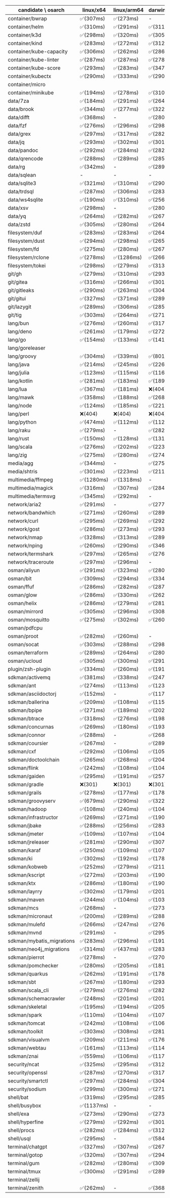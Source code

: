 | candidate \ osarch | linux/x64 | linux/arm64 | darwin/x64 | darwin/arm64 | win/x64 |
| ------------------ | ----------- | ------------ | ---------- | --------- | ------- |
|container/bwrap | ✅(307ms) | ✅(273ms) | - | - | - |
|container/helm | ✅(310ms) | ✅(291ms) | ✅(311ms) | ✅(287ms) | ✅(295ms) |
|container/k3d | ✅(298ms) | ✅(320ms) | ✅(305ms) | ✅(315ms) | ✅(325ms) |
|container/kind | ✅(283ms) | ✅(272ms) | ✅(312ms) | ✅(318ms) | ✅(291ms) |
|container/kube-capacity | ✅(306ms) | ✅(262ms) | ✅(286ms) | ✅(270ms) | ✅(282ms) |
|container/kube-linter | ✅(287ms) | ✅(287ms) | ✅(278ms) | ✅(282ms) | ✅(282ms) |
|container/kube-score | ✅(293ms) | ✅(283ms) | ✅(347ms) | ✅(282ms) | ✅(296ms) |
|container/kubectx | ✅(290ms) | ✅(333ms) | ✅(290ms) | ✅(279ms) | ✅(312ms) |
|container/micro |
|container/minikube | ✅(194ms) | ✅(278ms) | ✅(310ms) | ✅(279ms) | ✅(300ms) |
|data/7za | ✅(184ms) | ✅(291ms) | ✅(264ms) | ✅(283ms) | ✅(260ms) |
|data/brook | ✅(344ms) | ✅(277ms) | ✅(322ms) | ✅(290ms) | ✅(265ms) |
|data/difft | ✅(368ms) | - | ✅(280ms) | ✅(286ms) | ✅(281ms) |
|data/fzf | ✅(276ms) | ✅(296ms) | ✅(298ms) | ✅(275ms) | ✅(267ms) |
|data/grex | ✅(297ms) | ✅(317ms) | ✅(282ms) | ✅(298ms) | ✅(292ms) |
|data/jq | ✅(293ms) | ✅(302ms) | ✅(301ms) | ✅(289ms) | ✅(327ms) |
|data/pandoc | ✅(292ms) | ✅(284ms) | ✅(282ms) | ✅(296ms) | ✅(301ms) |
|data/qrencode | ✅(288ms) | ✅(289ms) | ✅(285ms) | ✅(305ms) | ✅(273ms) |
|data/rg | ✅(342ms) | - | ✅(289ms) | ✅(203ms) | ✅(288ms) |
|data/sqlean | - | - | - | ❌(404)| ✅(268ms) |
|data/sqlite3 | ✅(321ms) | ✅(310ms) | ✅(290ms) | ✅(278ms) | ✅(293ms) |
|data/trdsql | ✅(287ms) | ✅(306ms) | ✅(283ms) | ✅(291ms) | ✅(280ms) |
|data/ws4sqlite | ✅(190ms) | ✅(310ms) | ✅(256ms) | ✅(301ms) | ✅(272ms) |
|data/xsv | ✅(298ms) | - | ✅(280ms) | - | ✅(284ms) |
|data/yq | ✅(264ms) | ✅(282ms) | ✅(267ms) | ✅(279ms) | ✅(255ms) |
|data/zstd | ✅(305ms) | ✅(280ms) | ✅(264ms) | ✅(345ms) | ✅(260ms) |
|filesystem/duf | ✅(283ms) | ✅(283ms) | ✅(264ms) | ✅(260ms) | ✅(277ms) |
|filesystem/dust | ✅(294ms) | ✅(298ms) | ✅(265ms) | ✅(310ms) | ✅(286ms) |
|filesystem/fd | ✅(275ms) | ✅(280ms) | ✅(267ms) | ✅(325ms) | ✅(300ms) |
|filesystem/rclone | ✅(278ms) | ✅(1286ms) | ✅(266ms) | ✅(267ms) | ✅(273ms) |
|filesystem/tokei | ✅(298ms) | ✅(279ms) | ✅(313ms) | ✅(281ms) | ✅(278ms) |
|git/gh | ✅(279ms) | ✅(310ms) | ✅(293ms) | ✅(272ms) | ✅(261ms) |
|git/gitea | ✅(316ms) | ✅(266ms) | ✅(301ms) | ✅(297ms) | ✅(343ms) |
|git/gitleaks | ✅(290ms) | ✅(263ms) | ✅(304ms) | ✅(283ms) | ✅(281ms) |
|git/gitui | ✅(327ms) | ✅(371ms) | ✅(289ms) | ✅(278ms) | ✅(1280ms) |
|git/lazygit | ✅(289ms) | ✅(306ms) | ✅(285ms) | ✅(265ms) | ✅(294ms) |
|git/tig | ✅(303ms) | ✅(264ms) | ✅(271ms) | ✅(265ms) | - |
|lang/bun | ✅(276ms) | ✅(260ms) | ✅(317ms) | ✅(271ms) | - |
|lang/deno | ✅(261ms) | ✅(179ms) | ✅(272ms) | ✅(261ms) | ✅(264ms) |
|lang/go | ✅(154ms) | ✅(133ms) | ✅(141ms) | ✅(136ms) | ✅(141ms) |
|lang/goreleaser |
|lang/groovy | ✅(304ms) | ✅(339ms) | ✅(801ms) | ✅(267ms) | ✅(279ms) |
|lang/java | ✅(214ms) | ✅(245ms) | ✅(226ms) | ✅(202ms) | ✅(215ms) |
|lang/julia | ✅(123ms) | ✅(115ms) | ✅(116ms) | ✅(124ms) | ✅(105ms) |
|lang/kotlin | ✅(281ms) | ✅(183ms) | ✅(189ms) | ✅(269ms) | ✅(187ms) |
|lang/lua | ✅(367ms) | ✅(181ms) | ❌(404)| ❌(404)| ✅(199ms) |
|lang/mawk | ✅(358ms) | ✅(188ms) | ✅(268ms) | ✅(270ms) | ✅(268ms) |
|lang/node | ✅(124ms) | ✅(185ms) | ✅(221ms) | ✅(168ms) | ✅(167ms) |
|lang/perl | ❌(404)| ❌(404)| ❌(404)| ❌(404)| ✅(279ms) |
|lang/python | ✅(474ms) | ✅(112ms) | ✅(112ms) | ✅(736ms) | ✅(120ms) |
|lang/raku | ✅(279ms) | - | ✅(282ms) | ✅(273ms) | ✅(285ms) |
|lang/rust | ✅(150ms) | ✅(128ms) | ✅(131ms) | ✅(134ms) | ✅(148ms) |
|lang/scala | ✅(276ms) | ✅(202ms) | ✅(223ms) | ✅(198ms) | ✅(201ms) |
|lang/zig | ✅(275ms) | ✅(280ms) | ✅(274ms) | ✅(310ms) | ✅(271ms) |
|media/agg | ✅(344ms) | - | ✅(275ms) | ✅(289ms) | ✅(297ms) |
|media/shtris | ✅(301ms) | ✅(223ms) | ✅(211ms) | ✅(209ms) | ✅(187ms) |
|multimedia/ffmpeg | ✅(1280ms) | ✅(1318ms) | - | ✅(1409ms) | ✅(1118ms) |
|multimedia/magick | ✅(316ms) | ✅(307ms) | ✅(284ms) | ✅(355ms) | - |
|multimedia/termsvg | ✅(345ms) | ✅(292ms) | - | ✅(309ms) | - |
|network/aria2 | ✅(291ms) | - | ✅(277ms) | ✅(192ms) | ✅(278ms) |
|network/bandwhich | ✅(271ms) | ✅(260ms) | ✅(289ms) | ✅(266ms) | - |
|network/curl | ✅(295ms) | ✅(269ms) | ✅(292ms) | ✅(283ms) | ✅(283ms) |
|network/gost | ✅(286ms) | ✅(273ms) | ✅(293ms) | ✅(277ms) | ✅(336ms) |
|network/nmap | ✅(328ms) | ✅(313ms) | ✅(289ms) | ✅(310ms) | - |
|network/nping | ✅(260ms) | ✅(290ms) | ✅(346ms) | ✅(343ms) | - |
|network/termshark | ✅(297ms) | ✅(265ms) | ✅(276ms) | ✅(262ms) | ✅(285ms) |
|network/traceroute | ✅(297ms) | ✅(296ms) | - | - | - |
|osman/aliyun | ✅(291ms) | ✅(323ms) | ✅(280ms) | ✅(282ms) | ✅(294ms) |
|osman/bit | ✅(309ms) | ✅(294ms) | ✅(334ms) | ✅(277ms) | ✅(305ms) |
|osman/ffuf | ✅(286ms) | ✅(282ms) | ✅(287ms) | ✅(280ms) | ✅(289ms) |
|osman/glow | ✅(286ms) | ✅(330ms) | ✅(262ms) | ✅(295ms) | ✅(294ms) |
|osman/helix | ✅(286ms) | ✅(279ms) | ✅(281ms) | ✅(285ms) | ✅(287ms) |
|osman/mirrord | ✅(305ms) | ✅(296ms) | ✅(308ms) | ✅(285ms) | - |
|osman/mosquitto | ✅(275ms) | ✅(302ms) | ✅(260ms) | ✅(333ms) | ✅(288ms) |
|osman/pdfcpu |
|osman/proot | ✅(282ms) | ✅(260ms) | - | - | - |
|osman/socat | ✅(303ms) | ✅(288ms) | ✅(298ms) | ✅(283ms) | - |
|osman/terraform | ✅(289ms) | ✅(264ms) | ✅(280ms) | ✅(314ms) | ✅(290ms) |
|osman/ucloud | ✅(305ms) | ✅(300ms) | ✅(291ms) | ✅(310ms) | ✅(309ms) |
|plugin/zsh-plugin | ✅(334ms) | ✅(260ms) | ✅(191ms) | ✅(191ms) | ✅(200ms) |
|sdkman/activemq | ✅(381ms) | ✅(338ms) | ✅(247ms) | ✅(248ms) | ✅(329ms) |
|sdkman/ant | ✅(274ms) | ✅(113ms) | ✅(123ms) | ✅(104ms) | ✅(112ms) |
|sdkman/asciidoctorj | ✅(152ms) | - | ✅(117ms) | ✅(134ms) | ✅(167ms) |
|sdkman/ballerina | ✅(209ms) | ✅(108ms) | ✅(115ms) | ✅(104ms) | ✅(104ms) |
|sdkman/bpipe | ✅(271ms) | ✅(189ms) | ✅(202ms) | ✅(188ms) | ✅(201ms) |
|sdkman/btrace | ✅(318ms) | ✅(276ms) | ✅(198ms) | ✅(249ms) | ✅(192ms) |
|sdkman/concurnas | ✅(269ms) | ✅(180ms) | ✅(193ms) | ✅(275ms) | ✅(215ms) |
|sdkman/connor | ✅(288ms) | - | ✅(268ms) | ✅(205ms) | ✅(269ms) |
|sdkman/coursier | ✅(267ms) | - | ✅(289ms) | ✅(278ms) | ✅(262ms) |
|sdkman/cxf | ✅(292ms) | ✅(106ms) | ✅(105ms) | ✅(108ms) | ✅(241ms) |
|sdkman/doctoolchain | ✅(265ms) | ✅(268ms) | ✅(204ms) | ✅(225ms) | ✅(202ms) |
|sdkman/flink | ✅(242ms) | ✅(108ms) | ✅(104ms) | ✅(105ms) | ✅(110ms) |
|sdkman/gaiden | ✅(295ms) | ✅(191ms) | ✅(257ms) | ✅(272ms) | ✅(205ms) |
|sdkman/gradle | ❌(301)| ❌(301)| ❌(301)| ❌(301)| ❌(301)|
|sdkman/grails | ✅(278ms) | ✅(177ms) | ✅(178ms) | ✅(212ms) | ✅(189ms) |
|sdkman/groovyserv | ✅(679ms) | ✅(290ms) | ✅(322ms) | ✅(300ms) | ✅(275ms) |
|sdkman/hadoop | ✅(108ms) | ✅(240ms) | ✅(104ms) | ✅(101ms) | ✅(104ms) |
|sdkman/infrastructor | ✅(269ms) | ✅(271ms) | ✅(190ms) | ✅(192ms) | ✅(205ms) |
|sdkman/jbake | ✅(288ms) | ✅(256ms) | ✅(283ms) | ✅(207ms) | ✅(181ms) |
|sdkman/jmeter | ✅(109ms) | ✅(107ms) | ✅(104ms) | ✅(105ms) | ✅(111ms) |
|sdkman/jreleaser | ✅(281ms) | ✅(290ms) | ✅(307ms) | ✅(350ms) | ✅(279ms) |
|sdkman/karaf | ✅(250ms) | ✅(109ms) | ✅(107ms) | ✅(108ms) | ✅(135ms) |
|sdkman/ki | ✅(302ms) | ✅(192ms) | ✅(178ms) | ✅(251ms) | ✅(189ms) |
|sdkman/kobweb | ✅(252ms) | ✅(279ms) | ✅(211ms) | ✅(251ms) | ✅(191ms) |
|sdkman/kscript | ✅(272ms) | ✅(203ms) | ✅(190ms) | ✅(178ms) | ✅(190ms) |
|sdkman/ktx | ✅(286ms) | ✅(180ms) | ✅(190ms) | ✅(189ms) | ✅(203ms) |
|sdkman/layrry | ✅(302ms) | ✅(179ms) | ✅(201ms) | ✅(269ms) | ✅(256ms) |
|sdkman/maven | ✅(244ms) | ✅(104ms) | ✅(103ms) | ✅(100ms) | ✅(104ms) |
|sdkman/mcs | ✅(268ms) | - | ✅(273ms) | ✅(264ms) | ✅(312ms) |
|sdkman/micronaut | ✅(200ms) | ✅(289ms) | ✅(288ms) | ✅(203ms) | ✅(288ms) |
|sdkman/mulefd | ✅(266ms) | ✅(247ms) | ✅(276ms) | ✅(268ms) | ✅(268ms) |
|sdkman/mvnd | ✅(291ms) | - | ✅(295ms) | ✅(303ms) | ✅(264ms) |
|sdkman/mybatis_migrations | ✅(283ms) | ✅(296ms) | ✅(191ms) | ✅(209ms) | ✅(227ms) |
|sdkman/neo4j_migrations | ✅(314ms) | ✅(437ms) | ✅(283ms) | ✅(279ms) | ✅(271ms) |
|sdkman/pierrot | ✅(278ms) | - | ✅(270ms) | - | ✅(300ms) |
|sdkman/pomchecker | ✅(280ms) | ✅(205ms) | ✅(181ms) | ✅(192ms) | ✅(202ms) |
|sdkman/quarkus | ✅(262ms) | ✅(191ms) | ✅(178ms) | ✅(307ms) | ✅(180ms) |
|sdkman/sbt | ✅(267ms) | ✅(180ms) | ✅(293ms) | ✅(177ms) | ✅(190ms) |
|sdkman/scala_cli | ✅(279ms) | ✅(276ms) | ✅(282ms) | ✅(320ms) | ✅(306ms) |
|sdkman/schemacrawler | ✅(248ms) | ✅(201ms) | ✅(201ms) | ✅(191ms) | ✅(188ms) |
|sdkman/skeletal | ✅(195ms) | ✅(194ms) | ✅(205ms) | ✅(180ms) | ✅(257ms) |
|sdkman/spark | ✅(110ms) | ✅(104ms) | ✅(107ms) | ✅(104ms) | ✅(105ms) |
|sdkman/tomcat | ✅(242ms) | ✅(108ms) | ✅(106ms) | ✅(103ms) | ✅(109ms) |
|sdkman/toolkit | ✅(303ms) | ✅(308ms) | ✅(281ms) | ✅(270ms) | ✅(295ms) |
|sdkman/visualvm | ✅(209ms) | ✅(211ms) | ✅(176ms) | ✅(207ms) | ✅(207ms) |
|sdkman/webtau | ✅(161ms) | ✅(113ms) | ✅(114ms) | ✅(108ms) | ✅(107ms) |
|sdkman/znai | ✅(559ms) | ✅(106ms) | ✅(117ms) | ✅(107ms) | ✅(113ms) |
|security/ncat | ✅(325ms) | ✅(295ms) | ✅(312ms) | ✅(316ms) | - |
|security/openssl | ✅(287ms) | ✅(270ms) | ✅(317ms) | ✅(261ms) | ✅(286ms) |
|security/smartctl | ✅(297ms) | ✅(284ms) | ✅(304ms) | ✅(277ms) | ✅(314ms) |
|security/sodium | ✅(299ms) | ✅(300ms) | ✅(271ms) | ✅(276ms) | ✅(288ms) |
|shell/bat | ✅(319ms) | ✅(295ms) | ✅(285ms) | ✅(275ms) | ✅(324ms) |
|shell/busybox | ✅(1137ms) | - | - | - | ✅(1314ms) |
|shell/exa | ✅(273ms) | ✅(290ms) | ✅(273ms) | ✅(271ms) | ✅(275ms) |
|shell/hyperfine | ✅(279ms) | ✅(292ms) | ✅(301ms) | ✅(306ms) | ✅(299ms) |
|shell/procs | ✅(282ms) | ✅(284ms) | ✅(312ms) | ✅(341ms) | ✅(294ms) |
|shell/usql | ✅(295ms) | - | ✅(584ms) | ✅(283ms) | ✅(287ms) |
|terminal/chatgpt | ✅(327ms) | ✅(307ms) | ✅(267ms) | ✅(270ms) | ✅(269ms) |
|terminal/gotop | ✅(320ms) | ✅(307ms) | ✅(294ms) | ✅(262ms) | ✅(318ms) |
|terminal/gum | ✅(282ms) | ✅(280ms) | ✅(309ms) | ✅(275ms) | ✅(273ms) |
|terminal/tmux | ✅(300ms) | ✅(291ms) | ✅(289ms) | ✅(289ms) | ✅(293ms) |
|terminal/zellij |
|terminal/zenith | ✅(262ms) | - | ✅(368ms) | ✅(288ms) | - |
